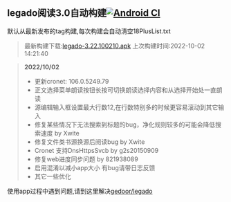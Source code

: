 ## legado阅读3.0自动构建[![Android CI](https://github.com/10bits/gedoor-Build/workflows/Android%20CI/badge.svg)](https://github.com/10bits/gedoor-Build/actions)

默认从最新发布的tag构建,每次构建会自动清空18PlusList.txt

> 最新构建下载:[legado-3.22.100210.apk](https://github.com/lookforwardxu/gedoor-Build/releases/download/legado-3.22.100210/legado-3.22.100210.apk) 上次构建时间:2022-10-02 14:21:40
<!--start-->
> **2022/10/02**
> 
> * 更新cronet: 106.0.5249.79
> * 正文选择菜单朗读按钮长按可切换朗读选择内容和从选择开始处一直朗读
> * 源编辑输入框设置最大行数12,在行数特别多的时候更容易滚动到其它输入
> * 修复某些情况下无法搜索到标题的bug，净化规则较多的可能会降低搜索速度 by Xwite
> * 修复文件类书源换源后阅读bug by Xwite
> * Cronet 支持DnsHttpsSvcb by g2s20150909
> * 修复web进度同步问题 by 821938089
> * 启用混淆以减小app大小 有bug请带日志反馈
> * 其它一些优化
> 
<!--end-->
  
使用app过程中遇到问题,请到这里解决[gedoor/legado](https://github.com/gedoor/legado/issues)


